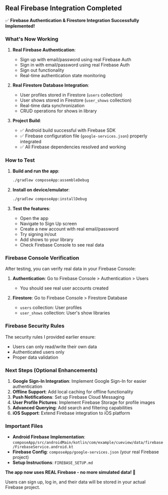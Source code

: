 ## Real Firebase Integration Completed

✅ **Firebase Authentication & Firestore Integration Successfully Implemented!**

### What's Now Working

1. **Real Firebase Authentication**:
   - Sign up with email/password using real Firebase Auth
   - Sign in with email/password using real Firebase Auth  
   - Sign out functionality
   - Real-time authentication state monitoring

2. **Real Firestore Database Integration**:
   - User profiles stored in Firestore (`users` collection)
   - User shows stored in Firestore (`user_shows` collection)
   - Real-time data synchronization
   - CRUD operations for shows in library

3. **Project Build**:
   - ✅ Android build successful with Firebase SDK
   - ✅ Firebase configuration file (`google-services.json`) properly integrated
   - ✅ All Firebase dependencies resolved and working

### How to Test

1. **Build and run the app**:
   ```bash
   ./gradlew composeApp:assembleDebug
   ```

2. **Install on device/emulator**:
   ```bash
   ./gradlew composeApp:installDebug
   ```

3. **Test the features**:
   - Open the app
   - Navigate to Sign Up screen
   - Create a new account with real email/password
   - Try signing in/out
   - Add shows to your library
   - Check Firebase Console to see real data

### Firebase Console Verification

After testing, you can verify real data in your Firebase Console:

1. **Authentication**: Go to Firebase Console > Authentication > Users
   - You should see real user accounts created

2. **Firestore**: Go to Firebase Console > Firestore Database
   - `users` collection: User profiles
   - `user_shows` collection: User's show libraries

### Firebase Security Rules

The security rules I provided earlier ensure:
- Users can only read/write their own data
- Authenticated users only
- Proper data validation

### Next Steps (Optional Enhancements)

1. **Google Sign-In Integration**: Implement Google Sign-In for easier authentication
2. **Offline Support**: Add local caching for offline functionality  
3. **Push Notifications**: Set up Firebase Cloud Messaging
4. **User Profile Pictures**: Implement Firebase Storage for profile images
5. **Advanced Querying**: Add search and filtering capabilities
6. **iOS Support**: Extend Firebase integration to iOS platform

### Important Files

- **Android Firebase Implementation**: `composeApp/src/androidMain/kotlin/com/example/cueview/data/firebase/FirebaseService.android.kt`
- **Firebase Config**: `composeApp/google-services.json` (your real Firebase project)
- **Setup Instructions**: `FIREBASE_SETUP.md`

**The app now uses REAL Firebase - no more simulated data! 🚀**

Users can sign up, log in, and their data will be stored in your actual Firebase project.
